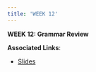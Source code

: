 ```yaml
---
title: 'WEEK 12'
---
```


**WEEK 12: Grammar Review**

**Associated Links**:

* [Slides](http://slides.com/trentgill/uw-march-29#/)